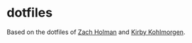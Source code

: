 # dotfiles

Based on the dotfiles of [Zach Holman](https://github.com/holman/dotfiles) and [Kirby Kohlmorgen](https://github.com/kirbyk/dotfiles).
